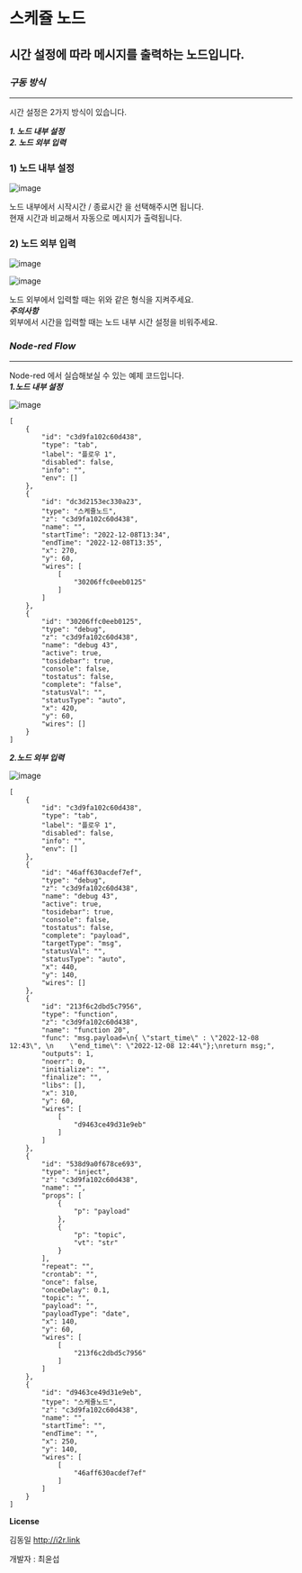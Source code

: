 # 스케쥴 노드
## 시간 설정에 따라 메시지를 출력하는 노드입니다.

### *구동 방식*
***

시간 설정은 2가지 방식이 있습니다.   

__*1. 노드 내부 설정*__   
__*2. 노드 외부 입력*__   

### 1) 노드 내부 설정   

![image](https://user-images.githubusercontent.com/98401825/206356856-fbf78ac6-3d69-4e50-8d5b-c676ce540434.png)


노드 내부에서 시작시간 / 종료시간 을 선택해주시면 됩니다.   
현재 시간과 비교해서 자동으로 메시지가 출력됩니다.   
   
### 2) 노드 외부 입력   
   
![image](https://user-images.githubusercontent.com/98401825/206357117-7eb924de-b142-4ed9-bc88-26a4c80d2a27.png)

![image](https://user-images.githubusercontent.com/98401825/206357246-fe33ae6f-1253-4715-9291-c3562325f0cd.png)

노드 외부에서 입력할 때는 위와 같은 형식을 지켜주세요.   
__*주의사항*__   
외부에서 시간을 입력할 때는 노드 내부 시간 설정을 비워주세요.   

### *Node-red Flow*
***
Node-red 에서 실습해보실 수 있는 예제 코드입니다.  
__*1.노드 내부 설정*__

![image](https://user-images.githubusercontent.com/98401825/206357487-22905d80-58ea-4ba0-9b41-d8f14709a7ce.png)


~~~ 
[
    {
        "id": "c3d9fa102c60d438",
        "type": "tab",
        "label": "플로우 1",
        "disabled": false,
        "info": "",
        "env": []
    },
    {
        "id": "dc3d2153ec330a23",
        "type": "스케쥴노드",
        "z": "c3d9fa102c60d438",
        "name": "",
        "startTime": "2022-12-08T13:34",
        "endTime": "2022-12-08T13:35",
        "x": 270,
        "y": 60,
        "wires": [
            [
                "30206ffc0eeb0125"
            ]
        ]
    },
    {
        "id": "30206ffc0eeb0125",
        "type": "debug",
        "z": "c3d9fa102c60d438",
        "name": "debug 43",
        "active": true,
        "tosidebar": true,
        "console": false,
        "tostatus": false,
        "complete": "false",
        "statusVal": "",
        "statusType": "auto",
        "x": 420,
        "y": 60,
        "wires": []
    }
]
~~~


__*2.노드 외부 입력*__  

![image](https://user-images.githubusercontent.com/98401825/206357606-9400f3de-2829-4755-bb04-c7a10d603bad.png)

~~~
[
    {
        "id": "c3d9fa102c60d438",
        "type": "tab",
        "label": "플로우 1",
        "disabled": false,
        "info": "",
        "env": []
    },
    {
        "id": "46aff630acdef7ef",
        "type": "debug",
        "z": "c3d9fa102c60d438",
        "name": "debug 43",
        "active": true,
        "tosidebar": true,
        "console": false,
        "tostatus": false,
        "complete": "payload",
        "targetType": "msg",
        "statusVal": "",
        "statusType": "auto",
        "x": 440,
        "y": 140,
        "wires": []
    },
    {
        "id": "213f6c2dbd5c7956",
        "type": "function",
        "z": "c3d9fa102c60d438",
        "name": "function 20",
        "func": "msg.payload=\n{ \"start_time\" : \"2022-12-08 12:43\", \n    \"end_time\": \"2022-12-08 12:44\"};\nreturn msg;",
        "outputs": 1,
        "noerr": 0,
        "initialize": "",
        "finalize": "",
        "libs": [],
        "x": 310,
        "y": 60,
        "wires": [
            [
                "d9463ce49d31e9eb"
            ]
        ]
    },
    {
        "id": "538d9a0f678ce693",
        "type": "inject",
        "z": "c3d9fa102c60d438",
        "name": "",
        "props": [
            {
                "p": "payload"
            },
            {
                "p": "topic",
                "vt": "str"
            }
        ],
        "repeat": "",
        "crontab": "",
        "once": false,
        "onceDelay": 0.1,
        "topic": "",
        "payload": "",
        "payloadType": "date",
        "x": 140,
        "y": 60,
        "wires": [
            [
                "213f6c2dbd5c7956"
            ]
        ]
    },
    {
        "id": "d9463ce49d31e9eb",
        "type": "스케쥴노드",
        "z": "c3d9fa102c60d438",
        "name": "",
        "startTime": "",
        "endTime": "",
        "x": 250,
        "y": 140,
        "wires": [
            [
                "46aff630acdef7ef"
            ]
        ]
    }
]
~~~

**License**


김동일 http://i2r.link 


개발자 : 최윤섭
